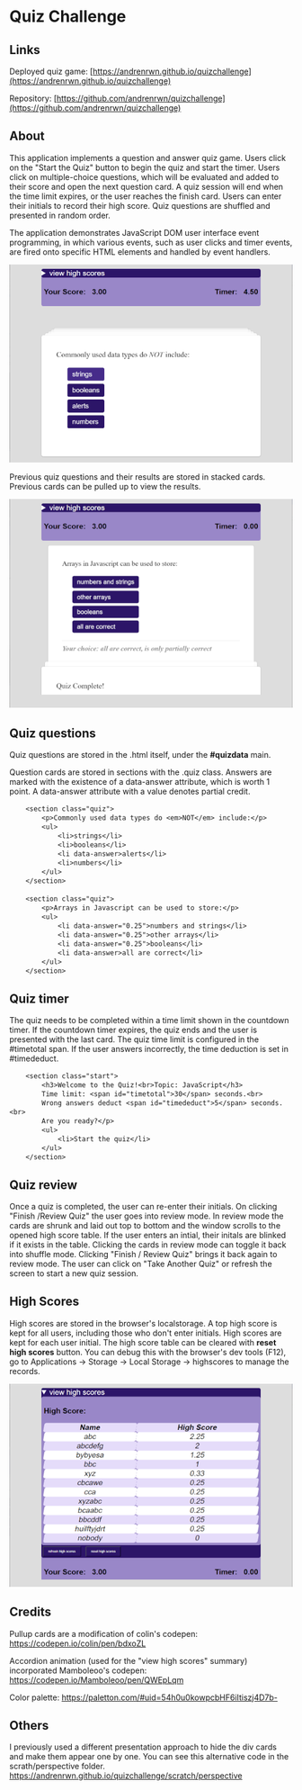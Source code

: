 # Quiz Challenge

## Links

Deployed quiz game: [https://andrenrwn.github.io/quizchallenge](https://andrenrwn.github.io/quizchallenge)

Repository: [https://github.com/andrenrwn/quizchallenge](https://github.com/andrenrwn/quizchallenge)

## About

This application implements a question and answer quiz game.
Users click on the "Start the Quiz" button to begin the quiz and start the timer.
Users click on multiple-choice questions, which will be evaluated and added to their score and open the next question card.
A quiz session will end when the time limit expires, or the user reaches the finish card.
Users can enter their initials to record their high score.
Quiz questions are shuffled and presented in random order.

The application demonstrates JavaScript DOM user interface event programming, in which various events, such as user clicks and timer events, are fired onto specific HTML elements and handled by event handlers.

![running quiz](./images/screenshot_a.png)

Previous quiz questions and their results are stored in stacked cards. Previous cards can be pulled up to view the results.

![cards can be pulled up](./images/screenshot_b.png)

## Quiz questions

Quiz questions are stored in the .html itself, under the **#quizdata** main.
    <main id="quizdata">

Question cards are stored in sections with the .quiz class.
Answers are marked with the existence of a data-answer attribute, which is worth 1 point. A data-answer attribute with a value denotes partial credit.

        <section class="quiz">
            <p>Commonly used data types do <em>NOT</em> include:</p>
            <ul>
                <li>strings</li>
                <li>booleans</li>
                <li data-answer>alerts</li>
                <li>numbers</li>
            </ul>
        </section>

        <section class="quiz">
            <p>Arrays in Javascript can be used to store:</p>
            <ul>
                <li data-answer="0.25">numbers and strings</li>
                <li data-answer="0.25">other arrays</li>
                <li data-answer="0.25">booleans</li>
                <li data-answer>all are correct</li>
            </ul>
        </section>

## Quiz timer

The quiz needs to be completed within a time limit shown in the countdown timer.
If the countdown timer expires, the quiz ends and the user is presented with the last card.
The quiz time limit is configured in the #timetotal span.
If the user answers incorrectly, the time deduction is set in #timededuct.

        <section class="start">
            <h3>Welcome to the Quiz!<br>Topic: JavaScript</h3>
            Time limit: <span id="timetotal">30</span> seconds.<br>
            Wrong answers deduct <span id="timededuct">5</span> seconds.<br>
            Are you ready?</p>
            <ul>
                <li>Start the quiz</li>
            </ul>
        </section>

## Quiz review

Once a quiz is completed, the user can re-enter their initials.
On clicking "Finish /Review Quiz" the user goes into review mode. In review mode the cards are shrunk and laid out top to bottom and the window scrolls to the opened high score table.
If the user enters an intial, their initals are blinked if it exists in the table.
Clicking the cards in review mode can toggle it back into shuffle mode. Clicking "Finish / Review Quiz" brings it back again to review mode.
The user can click on "Take Another Quiz" or refresh the screen to start a new quiz session.

## High Scores

High scores are stored in the browser's localstorage.
A top high score is kept for all users, including those who don't enter initials.
High scores are kept for each user initial.
The high score table can be cleared with **reset high scores** button.
You can debug this with the browser's dev tools (F12), go to Applications -> Storage -> Local Storage -> highscores to manage the records.

![high score table](./images/screenshot_c.png)

## Credits

Pullup cards are a modification of colin's codepen:
https://codepen.io/colin/pen/bdxoZL

Accordion animation (used for the "view high scores" summary) incorporated Mamboleoo's codepen:
https://codepen.io/Mamboleoo/pen/QWEpLqm

Color palette:
https://paletton.com/#uid=54h0u0kowpcbHF6iItiszj4D7b-

## Others

I previously used a different presentation approach to hide the div cards and make them appear one by one. You can see this alternative code in the scrath/perspective folder.
https://andrenrwn.github.io/quizchallenge/scratch/perspective

